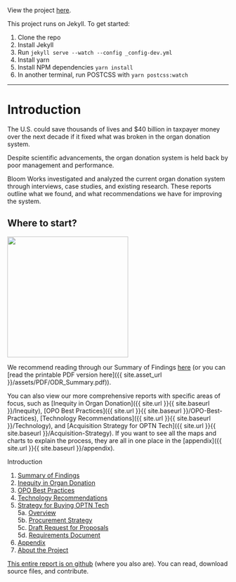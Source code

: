 View the project [here](https://organdonationreform.netlify.app/).

This project runs on Jekyll. To get started:

1) Clone the repo
2) Install Jekyll
3) Run `jekyll serve --watch --config _config-dev.yml`
4) Install yarn
5) Install NPM dependencies `yarn install`
6) In another terminal, run POSTCSS with `yarn postcss:watch`

---

# Introduction

The U.S. could save thousands of lives and $40 billion in taxpayer money over the next decade if it fixed what was broken in the organ donation system.

Despite scientific advancements, the organ donation system is held back by poor management and performance.

Bloom Works investigated and analyzed the current organ donation system through interviews, case studies, and existing research. These reports outline what we found, and what recommendations we have for improving the system.

## Where to start? 

<img src="{{ site.url }}/assets/images/odr-sum-cov.jpg" width="275" >

We recommend reading through our Summary of Findings [here](https://organdonationreform.netlify.app/summary/) (or you can [read the printable PDF version here]({{ site.asset_url }}/assets/PDF/ODR_Summary.pdf)).

You can also view our more comprehensive reports with specific areas of focus, such as [Inequity in Organ Donation]({{ site.url }}{{ site.baseurl }}/Inequity), [OPO Best Practices]({{ site.url }}{{ site.baseurl }}/OPO-Best-Practices), [Technology Recommendations]({{ site.url }}{{ site.baseurl }}/Technology), and [Acquisition Strategy for OPTN Tech]({{ site.url }}{{ site.baseurl }}/Acquisition-Strategy). If you want to see all the maps and charts to explain the process, they are all in one place in the [appendix]({{ site.url }}{{ site.baseurl }}/appendix). 

Introduction
1. [Summary of Findings](https://organdonationreform.netlify.app/summary/)
2. [Inequity in Organ Donation](https://organdonationreform.netlify.app/inequity/)
3. [OPO Best Practices](https://organdonationreform.netlify.app/opo-best-practices/)
4. [Technology Recommendations](https://organdonationreform.netlify.app/technology/)
5. [Strategy for Buying OPTN Tech](https://organdonationreform.netlify.app/buying-optn-tech/)  
    5a. [Overview](https://github.com/Bloom-Works/organ-donation-reform/blob/gh-pages/procurement/1_procurement.md)  
    5b. [Procurement Strategy](https://github.com/Bloom-Works/organ-donation-reform/blob/gh-pages/procurement/2_procurement.md)  
    5c. [Draft Request for Proposals](https://github.com/Bloom-Works/organ-donation-reform/blob/gh-pages/procurement/3_procurement.md)  
    5d. [Requirements Document](https://github.com/Bloom-Works/organ-donation-reform/blob/gh-pages/procurement/4_procurement.md)  
6. [Appendix](https://organdonationreform.netlify.app/appendix/)
7. [About the Project](https://organdonationreform.netlify.app/about/)

[This entire report is on github](https://github.com/Bloom-Works/organ-donation-reform) (where you also are). You can read, download source files, and contribute.
